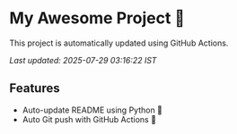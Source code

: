 # My Awesome Project 🚀

This project is automatically updated using GitHub Actions.

_Last updated: 2025-07-29 03:16:22 IST_

## Features
- Auto-update README using Python 🐍
- Auto Git push with GitHub Actions 🤖
